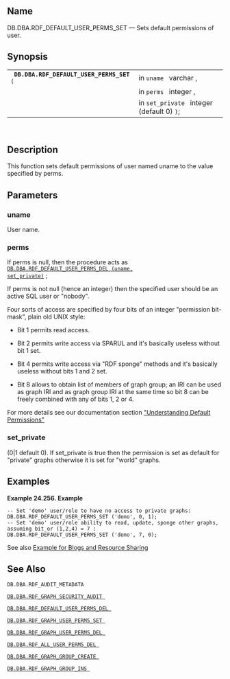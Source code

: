 <div>

<div>

</div>

<div>

## Name

DB.DBA.RDF_DEFAULT_USER_PERMS_SET — Sets default permissions of user.

</div>

<div>

## Synopsis

<div>

|                                                |                                            |
|------------------------------------------------|--------------------------------------------|
| ` `**`DB.DBA.RDF_DEFAULT_USER_PERMS_SET`**` (` | in `uname ` varchar ,                      |
|                                                | in `perms ` integer ,                      |
|                                                | in `set_private ` integer (default 0) `)`; |

<div>

 

</div>

</div>

</div>

<div>

## Description

This function sets default permissions of user named uname to the value
specified by perms.

</div>

<div>

## Parameters

<div>

### uname

User name.

</div>

<div>

### perms

If perms is null, then the procedure acts as
<a href="fn_rdf_default_user_perms_del.html" class="link"
title="DB.DBA.RDF_DEFAULT_USER_PERMS_DEL"><code
class="function">DB.DBA.RDF_DEFAULT_USER_PERMS_DEL (uname, set_private)</code></a>
;

If perms is not null (hence an integer) then the specified user should
be an active SQL user or "nobody".

Four sorts of access are specified by four bits of an integer
"permission bit-mask", plain old UNIX style:

<div>

- Bit 1 permits read access.

- Bit 2 permits write access via SPARUL and it's basically useless
  without bit 1 set.

- Bit 4 permits write access via "RDF sponge" methods and it's basically
  useless without bits 1 and 2 set.

- Bit 8 allows to obtain list of members of graph group; an IRI can be
  used as graph IRI and as graph group IRI at the same time so bit 8 can
  be freely combined with any of bits 1, 2 or 4.

</div>

For more details see our documentation section
<a href="rdfgraphsecurityunddefperm.html" class="link"
title="16.4.5. Understanding Default Permissions">"Understanding Default
Permissions"</a>

</div>

<div>

### set_private

(0\|1 default 0). If set_private is true then the permission is set as
default for "private" graphs otherwise it is set for "world" graphs.

</div>

</div>

<div>

## Examples

<div>

**Example 24.256. Example**

<div>

``` programlisting
-- Set 'demo' user/role to have no access to private graphs:
DB.DBA.RDF_DEFAULT_USER_PERMS_SET ('demo', 0, 1); 
-- Set 'demo' user/role ability to read, update, sponge other graphs, assuming bit_or (1,2,4) = 7 : 
DB.DBA.RDF_DEFAULT_USER_PERMS_SET ('demo', 7, 0);   
```

See also <a href="rdfgraphsecurityintconfsec.html#rdfgraphsecurityintex"
class="link" title="Example: Blogs and Resource Sharing">Example for
Blogs and Resource Sharing</a>

</div>

</div>

  

</div>

<div>

## See Also

`DB.DBA.RDF_AUDIT_METADATA `

<a href="fn_rdf_graph_security_audit.html" class="link"
title="DB.DBA.RDF_GRAPH_SECURITY_AUDIT"><code
class="function">DB.DBA.RDF_GRAPH_SECURITY_AUDIT </code></a>

<a href="fn_rdf_default_user_perms_del.html" class="link"
title="DB.DBA.RDF_DEFAULT_USER_PERMS_DEL"><code
class="function">DB.DBA.RDF_DEFAULT_USER_PERMS_DEL </code></a>

<a href="fn_rdf_graph_user_perms_set.html" class="link"
title="DB.DBA.RDF_GRAPH_USER_PERMS_SET"><code
class="function">DB.DBA.RDF_GRAPH_USER_PERMS_SET </code></a>

<a href="fn_rdf_graph_user_perms_del.html" class="link"
title="DB.DBA.RDF_GRAPH_USER_PERMS_DEL"><code
class="function">DB.DBA.RDF_GRAPH_USER_PERMS_DEL </code></a>

<a href="fn_rdf_all_user_perms_del.html" class="link"
title="DB.DBA.RDF_ALL_USER_PERMS_DEL"><code
class="function">DB.DBA.RDF_ALL_USER_PERMS_DEL </code></a>

<a href="fn_rdf_graph_group_create.html" class="link"
title="DB.DBA.RDF_GRAPH_GROUP_CREATE"><code
class="function">DB.DBA.RDF_GRAPH_GROUP_CREATE </code></a>

<a href="fn_rdf_graph_group_ins.html" class="link"
title="DB.DBA.RDF_GRAPH_GROUP_INS"><code
class="function">DB.DBA.RDF_GRAPH_GROUP_INS </code></a>

</div>

</div>
